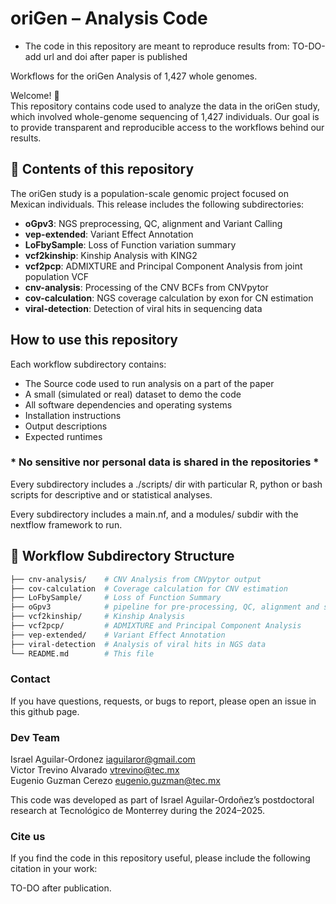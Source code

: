 # oriGen – Analysis Code

- The code in this repository are meant to reproduce results from: TO-DO-add url and doi after paper is published

Workflows for the oriGen Analysis of 1,427 whole genomes.  

Welcome! 👋  
This repository contains code used to analyze the data in the oriGen study, which involved whole-genome sequencing of 1,427 individuals. Our goal is to provide transparent and reproducible access to the workflows behind our results.

## 📄 Contents of this repository  

The oriGen study is a population-scale genomic project focused on Mexican individuals. This release includes the following subdirectories:  

- **oGpv3**: NGS preprocessing, QC, alignment and Variant Calling
- **vep-extended**: Variant Effect Annotation
- **LoFbySample**: Loss of Function variation summary
- **vcf2kinship**: Kinship Analysis with KING2
- **vcf2pcp**: ADMIXTURE and Principal Component Analysis from joint population VCF
- **cnv-analysis**: Processing of the CNV BCFs from CNVpytor
- **cov-calculation**: NGS coverage calculation by exon for CN estimation
- **viral-detection**: Detection of viral hits in sequencing data

## How to use this repository

Each workflow subdirectory contains:

* The Source code used to run analysis on a part of the paper
* A small (simulated or real) dataset to demo the code
* All software dependencies and operating systems  
* Installation instructions
* Output descriptions
* Expected runtimes

### * **No sensitive nor personal data is shared in the repositories** *

Every subdirectory includes a ./scripts/ dir with particular R, python or bash scripts for descriptive and or statistical analyses.

Every subdirectory includes a main.nf, and a modules/ subdir with the nextflow framework to run.

## 📁 Workflow Subdirectory Structure

```bash
├── cnv-analysis/    # CNV Analysis from CNVpytor output
├── cov-calculation  # Coverage calculation for CNV estimation
├── LoFbySample/     # Loss of Function Summary
├── oGpv3            # pipeline for pre-processing, QC, alignment and short variant calling
├── vcf2kinship/     # Kinship Analysis
├── vcf2pcp/         # ADMIXTURE and Principal Component Analysis
├── vep-extended/    # Variant Effect Annotation
├── viral-detection  # Analysis of viral hits in NGS data
└── README.md        # This file
```

### Contact
If you have questions, requests, or bugs to report, please open an issue in this github page.  

### Dev Team
Israel Aguilar-Ordonez <iaguilaror@gmail.com>   
Victor Trevino Alvarado <vtrevino@tec.mx>   
Eugenio Guzman Cerezo <eugenio.guzman@tec.mx>   

This code was developed as part of Israel Aguilar-Ordoñez’s postdoctoral research at Tecnológico de Monterrey during the 2024–2025.

### Cite us

If you find the code in this repository useful, please include the following citation in your work:

TO-DO after publication.  
